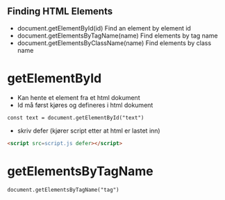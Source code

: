 

## Finding HTML Elements
* document.getElementById(id)	Find an element by element id
* document.getElementsByTagName(name)	Find elements by tag name
* document.getElementsByClassName(name)	Find elements by class name

# getElementById
* Kan hente et element fra et html dokument
* Id må først kjøres og defineres i html dokument

`const text = document.getElementById("text")` 


* skriv defer (kjører script etter at html er lastet inn)
```html
<script src=script.js defer></script>
```


# getElementsByTagName
`document.getElementsByTagName("tag")` 
